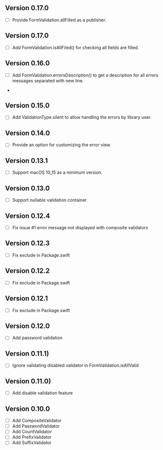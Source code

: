 
## Version 0.17.0

- [ ] Provide FormValidation.allFilled as a publisher.

## Version 0.17.0

- [ ] Add FormValidation.isAllFiled() for checking all fields are filled.

## Version 0.16.0

- [ ] Add FormValidation.errorsDescription() to get a description for all errors messages separated with new line.
- 
## Version 0.15.0

- [ ] Add ValidationType.silent to allow handling the errors by library user.

## Version 0.14.0

- [ ] Provide an option for customizing the error view.

## Version 0.13.1

- [ ] Support macOS 10_15 as a minimum version.

## Version 0.13.0

- [ ] Support nullable validation container

## Version 0.12.4

- [ ] Fix issue #1 error message not displayed with composite validators

## Version 0.12.3

- [ ] Fix exclude in Package.swift

## Version 0.12.2

- [ ] Fix exclude in Package.swift

## Version 0.12.1

- [ ] Fix exclude in Package.swift

## Version 0.12.0

- [ ] Add password validation

## Version 0.11.1)

- [ ] Ignore validating disabled validator in FormValidation.isAllValid

## Version 0.11.0)

- [ ] Add disable validation feature

## Version 0.10.0

- [ ] Add CompositeValidator
- [ ] Add PasswordValidator
- [ ] Add CountValidator
- [ ] Add PrefixValidator
- [ ] Add SuffixValidator
